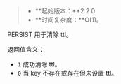 > - **起始版本：**2.2.0
> - **时间复杂度：**O(1)。

PERSIST 用于清除 ttl。

返回值含义：
- `1` 成功清除 ttl。
- `0` 当 key 不存在或存在但未设置 ttl。
